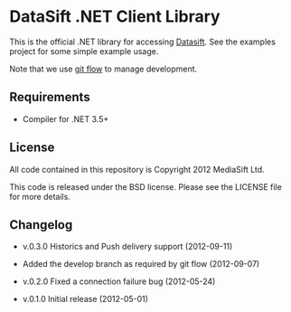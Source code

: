 DataSift .NET Client Library
============================

This is the official .NET library for accessing [Datasift](http://datasift.com/). See the examples
project for some simple example usage.

Note that we use [git flow](https://github.com/nvie/gitflow) to manage development.

Requirements
------------

* Compiler for .NET 3.5+

License
-------

All code contained in this repository is Copyright 2012 MediaSift Ltd.

This code is released under the BSD license. Please see the LICENSE file for
more details.

Changelog
---------

* v.0.3.0 Historics and Push delivery support (2012-09-11)

* Added the develop branch as required by git flow (2012-09-07)

* v.0.2.0 Fixed a connection failure bug (2012-05-24)

* v.0.1.0 Initial release (2012-05-01)
